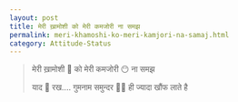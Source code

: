 ```yaml
---
layout: post
title: मेरी ख़ामोशी को मेरी कमजोरी ना समझ 
permalink: meri-khamoshi-ko-meri-kamjori-na-samaj.html
category: Attitude-Status
---
```

> मेरी ख़ामोशी 🔕 को मेरी कमजोरी 😶 ना समझ 
> 
> याद 🤔 रख.... गुमनाम समुन्दर 🌊🌊 ही ज्यादा खौंफ लाते है
